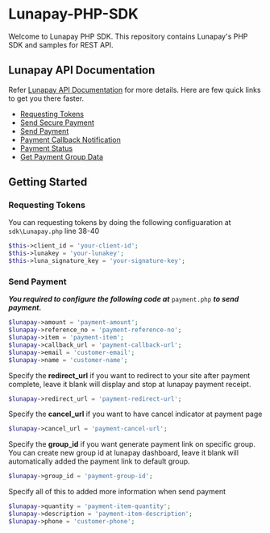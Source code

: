 # Lunapay-PHP-SDK
Welcome to Lunapay PHP SDK. This repository contains Lunapay's PHP SDK and samples for REST API.

## Lunapay API Documentation
Refer [Lunapay API Documentation](https://docs.lunapay.com/) for more details. Here are few quick links to get you there faster.

* [Requesting Tokens](https://docs.lunapay.com/doc/token)
* [Send Secure Payment](https://docs.lunapay.com/doc/payment/secure)
* [Send Payment](https://docs.lunapay.com/doc/payment/normal)
* [Payment Callback Notification](https://docs.lunapay.com/doc/payment/callback)
* [Payment Status](https://docs.lunapay.com/doc/paymentstatus)
* [Get Payment Group Data](https://docs.lunapay.com/doc/paymentGroup/data)

## Getting Started
### Requesting Tokens
You can requesting tokens by doing the following configuaration at ```sdk\Lunapay.php``` line 38-40
```php
$this->client_id = 'your-client-id'; 
$this->lunakey = 'your-lunakey';
$this->luna_signature_key = 'your-signature-key';

``` 

### Send Payment 
***You required to configure the following code at*** ```payment.php``` ***to send payment.***
```php
$lunapay->amount = 'payment-amount'; 
$lunapay->reference_no = 'payment-reference-no'; 
$lunapay->item = 'payment-item'; 
$lunapay->callback_url = 'payment-callback-url'; 
$lunapay->email = 'customer-email'; 
$lunapay->name = 'customer-name'; 
```

Specify the **redirect_url** if you want to redirect to your site after payment complete, leave it blank will display and stop at lunapay payment receipt.
```php
$lunapay->redirect_url = 'payment-redirect-url'; 
```

Specify the **cancel_url** if you want to have cancel indicator at payment page
```php
$lunapay->cancel_url = 'payment-cancel-url'; 
```

Specify the **group_id** if you want generate payment link on specific group. You can create new group id at lunapay dashboard, leave it blank will automatically added the payment link to default group.
```php
$lunapay->group_id = 'payment-group-id'; 
```

Specify all of this to added more information when send payment
```php
$lunapay->quantity = 'payment-item-quantity';
$lunapay->description = 'payment-item-description';
$lunapay->phone = 'customer-phone';
```